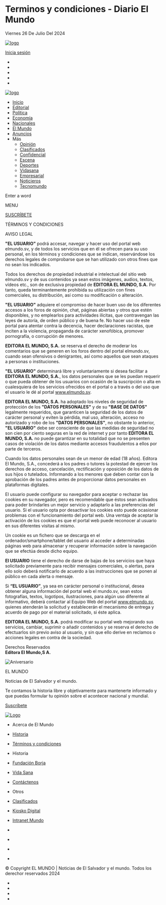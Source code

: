    

Terminos y condiciones - Diario El Mundo
========================================

Viernes 26 De Julio Del 2024

[![logo](https://static.elmundo.sv/kdg-content/featured/logos/diario_el_mundo_hd_black.svg)](https://diario.elmundo.sv/ "Diario El Mundo")

[Inicia sesión](https://diario.elmundo.sv/premium)

* [](https://instagram.com/ElMundoSV "Instagram")
* [](https://www.facebook.com/ElMundoSV "Facebook")
* [](https://twitter.com/ElMundoSV "Twitter")
* [](https://www.youtube.com/user/DiarioElMundoTV "Youtube")
* [](https://www.threads.net/@elmundosv "Threads")

[![logo](https://static.elmundo.sv/kdg-content/featured/logos/diario_el_mundo_hd_white.svg)](https://diario.elmundo.sv/ "Diario El Mundo")

* [Inicio](https://diario.elmundo.sv/ "Inicio")
* [Editorial](https://diario.elmundo.sv/editorial "Editorial")
* [Política](https://diario.elmundo.sv/politica "Política")
* [Economía](https://diario.elmundo.sv/economia "Economía")
* [Nacionales](https://diario.elmundo.sv/nacionales "Nacionales")
* [El Mundo](https://diario.elmundo.sv/el-mundo "El Mundo")
* [Anuncios](https://kiosko.elmundo.sv/ "Anuncios")
* Más
    * [Opinión](https://diario.elmundo.sv/opinion "Opinión")
    * [Clasificados](https://clasificados.elmundo.sv/ "Clasificados")
    * [Confidencial](https://diario.elmundo.sv/confidencial "Confidencial")
    * [Escena](https://diario.elmundo.sv/escena "Escena")
    * [Deportes](https://diario.elmundo.sv/deportes "Deportes")
    * [Vidasana](https://vidasana.sv/ "Vidasana")
    * [Empresarial](https://diario.elmundo.sv/empresarial "Empresarial")
    * [Noticieros](https://diario.elmundo.sv/noticieros "Noticieros")
    * [Tecnomundo](https://diario.elmundo.sv/tecnomundo "Tecnomundo")

Enter a word 

MENU

[SUSCRÍBETE](https://diario.elmundo.sv/newsletter "Subscribe")

TÉRMINOS Y CONDICIONES

AVISO LEGAL

**"EL USUARIO"** podrá accesar, navegar y hacer uso del portal web elmundo.sv, y de todos los servicios que en él se ofrecen para su uso personal, en los términos y condiciones que se indican, reservándose los derechos legales de comprobarse que se han utilizado con otros fines que no sean los indicados.

Todos los derechos de propiedad industrial e intelectual del sitio web elmundo.sv y de sus contenidos ya sean estos imágenes, audios, textos, vídeos etc., son de exclusiva propiedad de **EDITORA EL MUNDO, S.A.** Por tanto, queda terminantemente prohibida su utilización con fines comerciales, su distribución, así como su modificación o alteración.

**"EL USUARIO"** adquiere el compromiso de hacer buen uso de los diferentes accesos a los foros de opinión, chat, páginas abiertas y otros que estén disponibles, y no emplearlos para actividades ilícitas, que contravengan las leyes de autoría, de orden público y de buena fe. No hacer uso de este portal para atentar contra la decencia, hacer declaraciones racistas, que inciten a la violencia, propaganda de carácter xenofóbica, promover pornografía, o corrupción de menores.

**EDITORA EL MUNDO, S.A.** se reserva el derecho de moderar los comentarios que se generen en los foros dentro del portal elmundo.sv, cuando sean ofensivos o denigrantes, así como aquellos que sean ataques a personas o instituciones.

**"EL USUARIO"** determinará libre y voluntariamente si desea facilitar a **EDITORA EL MUNDO, S.A.**, los datos personales que se les puedan requerir o que pueda obtener de los usuarios con ocasión de la suscripción o alta en cualesquiera de los servicios ofrecidos en el portal o a través o del uso que el usuario le dé al portal www.elmundo.sv.

**EDITORA EL MUNDO, S.A.** ha adoptado los niveles de seguridad de protección de los **"DATOS PERSONALES"** y de su **"BASE DE DATOS"** legalmente requeridos, que garanticen la seguridad de los datos de carácter personal y eviten la pérdida, mal uso, alteración, acceso no autorizado y robo de los **"DATOS PERSONALES"**, no obstante lo anterior, **"EL USUARIO"** debe ser consciente de que las medidas de seguridad no son cien por ciento seguras en la red de internet y por tanto **EDITORA EL MUNDO, S.A.** no puede garantizar en su totalidad que no se presenten casos de violación de los datos mediante accesos fraudulentos a ellos por parte de terceros.

Cuando los datos personales sean de un menor de edad (18 años). Editora El Mundo, S.A., concederá a los padres o tutores la potestad de ejercer los derechos de acceso, cancelación, rectificación y oposición de los datos de sus hijos o tutelados. Informando a los menores que deben contar con la aprobación de los padres antes de proporcionar datos personales en plataformas digitales.

El usuario puede configurar su navegador para aceptar o rechazar las cookies en su navegador, pero es recomendable que éstos sean activados para poder brindarles un mejor servicio y adaptarlo a las preferencias del usuario. Si el usuario opta por desactivar los cookies esto puede ocasionar problemas con el funcionamiento del portal web. Una ventaja de aceptar la activación de los cookies es que el portal web puede reconocer al usuario en sus diferentes visitas al mismo.

Un cookie es un fichero que se descarga en el ordenador/smartphone/tablet del usuario al acceder a determinadas páginas web para almacenar y recuperar información sobre la navegación que se efectúa desde dicho equipo.

**El USUARIO** tiene el derecho de darse de bajas de los servicios que haya solicitado previamente para recibir mensajes comerciales, o alertas, para ello solo deberá notificarlo de acuerdo a las instrucciones que se ponen al público en cada alerta o mensaje.

Si **“EL USUARIO”**, ya sea en carácter personal o institucional, desea obtener alguna información del portal web el mundo.sv, sean estos fotografías, textos, logotipos, ilustraciones, para algún uso diferente al informativo, deberá contactar al Equipo Web del portal www.elmundo.sv, quienes atenderán la solicitud y establecerán el mecanismo de entrega y acuerdo de pago por el material solicitado, si éste aplica.

**EDITORA EL MUNDO, S.A.** podrá modificar su portal web mejorando sus servicios, cambiar, suprimir o añadir contenidos y se reserva el derecho de efectuarlos sin previo aviso al usuario, y sin que ello derive en reclamos o acciones legales en contra de la sociedad.

Derechos Reservados  
**Editora El Mundo,S A.**

![Aniversario](https://static.elmundo.sv/kdg-content/featured/logos/diario_el_mundo_hd_white.svg)

EL MUNDO

Noticias de El Salvador y el mundo.

Te contamos la historia libre y objetivamente para mantenerte informado y que puedas formular tu opinión sobre el acontecer nacional y mundial.

[Suscríbete](https://diario.elmundo.sv/newsletter "Subscribe")

[![Logo](https://static.elmundo.sv/kdg-content/featured/logos/diario_el_mundo_hd_white.svg)](https://diario.elmundo.sv/ "Diario El Mundo")

* Acerca de El Mundo
* [Historia](https://diario.elmundo.sv/historia "Historia")
* [Términos y condiciones](https://diario.elmundo.sv/terminos-y-condiciones "Términos y condiciones")

* Historia
* [Fundación Borja](https://fundacionjborja.org/ "Fundación Borja")
* [Vida Sana](https://vidasana.sv/ "Vida Sana")
* [Contáctenos](https://diario.elmundo.sv/contact-us "Contáctenos")

* Otros
* [Clasificados](https://clasificados.elmundo.sv/ "Clasificados")
* [Kiosko Digital](https://kiosko.elmundo.sv/ "Kiosko Digital")
* [Intranet Mundo](https://skynet.elmundo.sv/ "Intranet Mundo")

* [](https://instagram.com/ElMundoSV "Instagram")
* [](https://www.facebook.com/ElMundoSV "Facebook")
* [](https://twitter.com/ElMundoSV "Twitter")
* [](https://www.youtube.com/user/DiarioElMundoTV "Youtube")

© Copyright EL MUNDO | Noticias de El Salvador y el mundo. Todos los derechor reservados 2024

* [](https://instagram.com/ElMundoSV "Instagram")
* [](https://www.facebook.com/ElMundoSV "Facebook")
* [](https://twitter.com/ElMundoSV "Twitter")
* [](https://www.youtube.com/user/DiarioElMundoTV "Youtube")